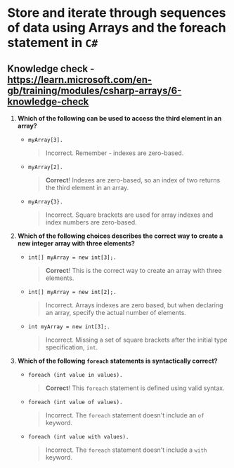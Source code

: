 # Store and iterate through sequences of data using Arrays and the foreach statement in `C#`

## Knowledge check - <https://learn.microsoft.com/en-gb/training/modules/csharp-arrays/6-knowledge-check>

1. **Which of the following can be used to access the third element in an array?**

   - `myArray[3].`
     > Incorrect. Remember - indexes are zero-based.
   - `myArray[2].`
     > **Correct**! Indexes are zero-based, so an index of two returns the third element in an array.
   - `myArray{3}.`
     > Incorrect. Square brackets are used for array indexes and index numbers are zero-based.

2. **Which of the following choices describes the correct way to create a new integer array with three elements?**

   - `int[] myArray = new int[3];.`
     > **Correct**! This is the correct way to create an array with three elements.
   - `int[] myArray = new int[2];.`
     > Incorrect. Arrays indexes are zero based, but when declaring an array, specify the actual number of elements.
   - `int myArray = new int[3];.`
     > Incorrect. Missing a set of square brackets after the initial type specification, `int`.

3. **Which of the following `foreach` statements is syntactically correct?**

   - `foreach (int value in values).`
     > **Correct**! This `foreach` statement is defined using valid syntax.
   - `foreach (int value of values).`
     > Incorrect. The `foreach` statement doesn't include an `of` keyword.
   - `foreach (int value with values).`
     > Incorrect. The `foreach` statement doesn't include a `with` keyword.
